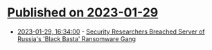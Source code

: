 # [Published on 2023-01-29](index.md)

* [2023-01-29, 16:34:00](https://it.slashdot.org/story/23/01/28/2028217/security-researchers-breached-server-of-russias-black-basta-ransomware-gang?utm_source=rss1.0mainlinkanon&utm_medium=feed) - [Security Researchers Breached Server of Russia's 'Black Basta' Ransomware Gang](https://it.slashdot.org/story/23/01/28/2028217/security-researchers-breached-server-of-russias-black-basta-ransomware-gang?utm_source=rss1.0mainlinkanon&utm_medium=feed)

